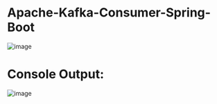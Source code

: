 # Apache-Kafka-Consumer-Spring-Boot

![image](https://github.com/user-attachments/assets/8540eea4-be16-4693-a3d4-4f048a21d25c)

# Console Output:
![image](https://github.com/user-attachments/assets/2ad3bb4f-8545-496a-8853-5a02993fd7ea)
